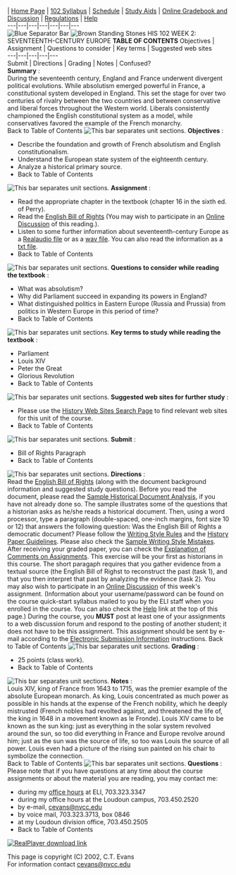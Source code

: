 | [Home Page](http://novaonline.nvcc.edu/eli/evans/default.htm) | [102
Syllabus](../Index.html) | [Schedule](../Aids/schedule.html) | [Study
Aids](../Aids/aids.html) |  [Online Gradebook and
Discussion](javascript:Start\('../../Forums.htm'\)) |
[Regulations](http://eli.nvcc.edu/elipps.htm) |
[Help](../../Resources/Help.html)  
---|---|---|---|---|---|---  
  ![Blue Separator Bar](../photos/bluebar.jpg)   ![Brown Standing
Stones](../photos/Stones.gif)   HIS 102 WEEK 2:  SEVENTEENTH-CENTURY EUROPE
**TABLE OF CONTENTS**   Objectives | Assignment | Questions to consider | Key
terms | Suggested web sites  
---|---|---|---|---  
Submit | Directions | Grading | Notes | Confused?  
  **Summary** :  
During the seventeenth century, England and France underwent divergent
political evolutions.  While absolutism emerged powerful in France, a
constitutional system developed in England.  This set the stage for over two
centuries of rivalry between the two countries and between conservative and
liberal forces throughout the Western world.  Liberals consistently championed
the English constitutional system as a model, while conservatives favored the
example of the French monarchy.  
Back to Table of Contents   ![This bar separates unit
sections.](../Photos/Brownbar102.GIF)   **Objectives** :

  * Describe the foundation and growth of French absolutism and English constitutionalism.
  * Understand the European state system of the eighteenth century.
  * Analyze a historical primary source.
  * Back to Table of Contents

  ![This bar separates unit sections.](../Photos/Brownbar102.GIF)
**Assignment** :

  * Read the appropriate chapter in the textbook (chapter 16 in the sixth ed. of Perry).
  * Read the [English Bill of Rights](../documents/English.html) (You may wish to participate in an [Online Discussion](javascript:Start\('http://novaonline.nvcc.edu/eli/evans/Forums.htm'\)) of this reading.).
  * Listen to some further information about seventeenth-century Europe as a [Realaudio file](Week2.ram) or as a [wav file](http://eli.nvcc.edu/real/cte/his102/week2.wav).  You can also read the information as a [txt file](http://eli.nvcc.edu/real/cte/his102/week2.txt).
  * Back to Table of Contents

  ![This bar separates unit sections.](../Photos/Brownbar102.GIF)
**Questions to consider while reading the textbook** :

  * What was absolutism?
  * Why did Parliament succeed in expanding its powers in England?
  * What distinguished politics in Eastern Europe (Russia and Prussia) from politics in Western Europe in this period of time?
  * Back to Table of Contents

  ![This bar separates unit sections.](../Photos/Brownbar102.GIF)   **Key
terms to study while reading the textbook** :

  * Parliament
  * Louis XIV
  * Peter the Great
  * Glorious Revolution
  * Back to Table of Contents

  ![This bar separates unit sections.](../Photos/Brownbar102.GIF)
**Suggested web sites for further study** :

  * Please use the [History Web Sites Search Page](../../resources/search.html) to find relevant web sites for this unit of the course.
  * Back to Table of Contents

  ![This bar separates unit sections.](../Photos/Brownbar102.GIF)   **Submit**
:

  * Bill of Rights Paragraph
  * Back to Table of Contents

  ![This bar separates unit sections.](../Photos/Brownbar102.GIF)
**Directions** :  
Read the [English Bill of Rights](../documents/English.html) (along with the
document background information and suggested study questions).  Before you
read the document, please read the [Sample Historical Document
Analysis](../../resources/document.html), if you have not already done so.
The sample illustrates some of the questions that a historian asks as he/she
reads a historical document.  Then, using a word processor, type a paragraph
(double-spaced, one-inch margins, font size 10 or 12) that answers the
following question:  Was the English Bill of Rights a democratic document?
Please follow the [Writing Style Rules](../../resources/style.html) and the
[History Paper Guidelines](../../resources/guidelines.html).  Please also
check the [Sample Writing Style Mistakes](../../resources/mistakes.html).
After receiving your graded paper, you can check the [Explanation of Comments
on Assignments](../../resources/comments.html).  This exercise will be your
first as historians in this course.  The short paragaph requires that you
gather evidence from a textual source (the English Bill of Righst to
reconstruct the past (task 1), and that you then interpret that past by
analyzing the evidence (task 2).   You may also wish to participate in an [
Online Discussion](javascript:Start\('../../Forums.htm'\)) of this week's
assignment.  (Information about your username/password can be found on the
course quick-start syllabus mailed to you by the ELI staff when you enrolled
in the course.  You can also check the [Help](../../Resources/Help.html) link
at the top of this page.)  During the course, you **MUST** post at least one
of your assignments to a web discussion forum and respond to the posting of
another student; it does not have to be this assignment.   This assignment
should be sent by e-mail according to the [Electronic Submission
Information](../../resources/submission.html) instructions.   Back to Table of
Contents   ![This bar separates unit sections.](../Photos/Brownbar102.GIF)
**Grading** :

  * 25 points (class work).
  * Back to Table of Contents

  ![This bar separates unit sections.](../Photos/Brownbar102.GIF)   **Notes**
:  
Louis XIV, king of France from 1643 to 1715, was the premier example of the
absolute European monarch.  As king, Louis concentrated as much power as
possible in his hands at the expense of the French nobility, which he deeply
mistrusted (French nobles had revolted against, and threatened the life of,
the king in 1648 in a movement known as le Fronde).  Louis XIV came to be
known as the sun king:  just as everything in the solar system revolved around
the sun, so too did everything in France and Europe revolve around him; just
as the sun was the source of life, so too was Louis the source of all power.
Louis even had a picture of the rising sun painted on his chair to symbolize
the connection.  
Back to Table of Contents   ![This bar separates unit
sections.](../Photos/Brownbar102.GIF)   **Questions** :  
Please note that if you have questions at any time about the course
assignments or about the material you are reading, you may contact me:

  * during my [office hours](../../office.html) at ELI, 703.323.3347
  * during my office hours at the Loudoun campus, 703.450.2520
  * by e-mail, [cevans@nvcc.edu](mailto:cevans@nvcc.edu)
  * by voice mail, 703.323.3713, box 0846
  * at my Loudoun division office, 703.450.2505
  * Back to Table of Contents 
  
  [![RealPlayer download
link](../photos/freerealplayer7.gif)](http://www.real.com/products/player)  

This page is copyright (C) 2002, C.T. Evans  
For information contact [cevans@nvcc.edu](mailto:cevans@nvcc.edu)  

